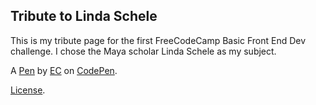 Tribute to Linda Schele
-----------------------
This is my tribute page for the first FreeCodeCamp Basic Front End Dev challenge. I chose the Maya scholar Linda Schele as my subject.

A [Pen](https://codepen.io/erikac613/pen/MpxoxQ) by [EC](https://codepen.io/erikac613) on [CodePen](https://codepen.io).

[License](https://codepen.io/erikac613/pen/MpxoxQ/license).
